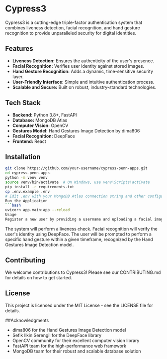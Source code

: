 # Cypress3

Cypress3 is a cutting-edge triple-factor authentication system that combines liveness detection, facial recognition, and hand gesture recognition to provide unparalleled security for digital identities.

## Features

- **Liveness Detection:** Ensures the authenticity of the user's presence.
- **Facial Recognition:** Verifies user identity against stored images.
- **Hand Gesture Recognition:** Adds a dynamic, time-sensitive security layer.
- **User-Friendly Interface:** Simple and intuitive authentication process.
- **Scalable and Secure:** Built on robust, industry-standard technologies.

## Tech Stack

- **Backend:** Python 3.8+, FastAPI
- **Database:** MongoDB Atlas
- **Computer Vision:** OpenCV
- **Gestures Model:** Hand Gestures Image Detection by dima806
- **Facial Recognition:** DeepFace
- **Frontend:** React

## Installation

```bash
git clone https://github.com/your-username/cypress-penn-apps.git
cd cypress-penn-apps
python -m venv venv
source venv/bin/activate  # On Windows, use venv\Scripts\activate
pip install -r requirements.txt
cp .env.example .env
# Edit .env with your MongoDB Atlas connection string and other configurations
Run the Application
```bash
uvicorn app.main:app --reload
Usage
Register a new user by providing a username and uploading a facial image. During authentication:
```
The system will perform a liveness check.
Facial recognition will verify the user's identity using DeepFace.
The user will be prompted to perform a specific hand gesture within a given timeframe, recognized by the Hand Gestures Image Detection model.

## Contributing
We welcome contributions to Cypress3! Please see our CONTRIBUTING.md for details on how to get started.

## License
This project is licensed under the MIT License - see the LICENSE file for details.

##Acknowledgments
- dima806 for the Hand Gestures Image Detection model
- Sefik Ilkin Serengil for the DeepFace library
- OpenCV community for their excellent computer vision library
- FastAPI team for the high-performance web framework
- MongoDB team for their robust and scalable database solution
